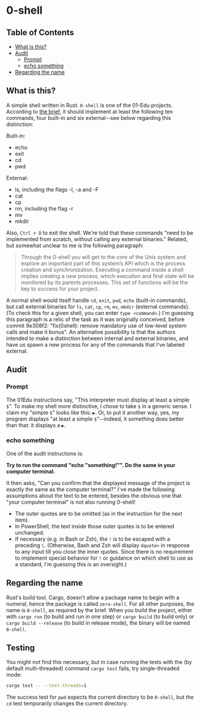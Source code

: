 # 0-shell

## Table of Contents

- [What is this?](#what-is-this?)
- [Audit](#audit)
  - [Prompt](#prompt)
  - [echo something](#echo-something)
- [Regarding the name](#regarding-the-name)

## What is this?

A simple shell written in Rust. `0-shell` is one of the 01-Edu projects. According to [the brief](https://github.com/01-edu/public/tree/master/subjects/0-shell), it should implement at least the following ten commands, four built-in and six external--see below regarding this distinction:

Built-in:

- echo
- exit
- cd
- pwd

External:

- ls, including the flags -l, -a and -F
- cat
- cp
- rm, including the flag -r
- mv
- mkdir

Also, `Ctrl + D` to exit the shell. We're told that these commands "need to be implemented from scratch, without calling any external binaries." Related, but somewhat unclear to me is the following paragraph:

> Through the 0-shell you will get to the core of the Unix system and explore an important part of this system’s API which is the process creation and synchronization. Executing a command inside a shell implies creating a new process, which execution and final state will be monitored by its parents processes. This set of functions will be the key to success for your project.

A normal shell would itself handle `cd`, `exit`, `pwd`, `echo` (built-in commands), but call external binaries for `ls`, `cat`, `cp`, `rm`, `mv`, `mkdir` (external commands). (To check this for a given shell, you can enter `type <command>`.) I'm guessing this paragraph is a relic of the task as it was originally conceived, before commit 9e308f2: "fix(0shell): remove mandatory use of low-level system calls and make it bonus". An alternative possibility is that the authors intended to make a distinction between internal and external binaries, and have us spawn a new process for any of the commands that I've labeled external.

## Audit

### Prompt

The 01Edu instructions say, "This interpreter must display at least a simple `$`". To make my shell more distinctive, I chose to take `$` in a generic sense. I claim my "simple `$`" looks like this: `▶`. Or, to put it another way, yes, my program displays "at least a simple `$`"--indeed, it something does better than that: it displays a `▶`.

### echo something

One of the audit instructions is:

**Try to run the command "echo "something!"". Do the same in your computer terminal.**

It then asks, "Can you confirm that the displayed message of the project is exactly the same as the computer terminal?" I've made the following assumptions about the text to be entered, besides the obvious one that "your computer terminal" is not also running 0-shell!

- The outer quotes are to be omitted (as in the instruction for the next item).
- In PowerShell, the text inside those outer quotes is to be entered unchanged.
- If necessary (e.g. in Bash or Zsh), the `!` is to be escaped with a preceding `\`. (Otherwise, Bash and Zsh will display `dquote>` in response to any input till you close the inner quotes. Since there is no requirement to implement special behavior for `!` or guidance on which shell to use as a standard, I'm guessing this is an oversight.)

## Regarding the name

Rust's build tool, Cargo, doesn't allow a package name to begin with a numeral, hence the package is called `zero-shell`. For all other purposes, the name is `0-shell`, as required by the brief. When you build the project, either with `cargo run` (to build and run in one step) or `cargo build` (to build only) or `cargo build --release` (to build in release mode), the binary will be named `0-shell`.

## Testing

You might not find this necessary, but in case running the tests with the (by default multi-threaded) command `cargo test` fails, try single-threaded mode:

```zsh
cargo test -- --test-threads=1
```

The success test for `pwd` expects the current directory to be `0-shell`, but the `cd` test temporarily changes the current directory.
